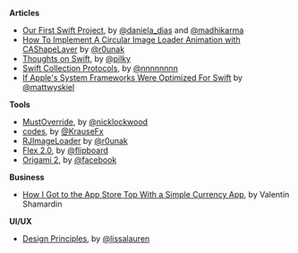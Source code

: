 **Articles**

* [Our First Swift Project](http://tech.ustwo.com/2015/02/19/our-first-swift-project/), by [@daniela_dias](https://twitter.com/daniela_dias) and [@madhikarma](https://twitter.com/madhikarma/)
* [How To Implement A Circular Image Loader Animation with CAShapeLayer](http://www.raywenderlich.com/94302/implement-circular-image-loader-animation-cashapelayer) by [@r0unak](https://twitter.com/r0unak)
* [Thoughts on Swift](http://pilky.me/40/), by [@pilky](https://twitter.com/pilky)
* [Swift Collection Protocols](http://nshipster.com/swift-collection-protocols/), by [@nnnnnnnn](https://twitter.com/nnnnnnnn)
* [If Apple's System Frameworks Were Optimized For Swift](http://mattwyskiel.github.io/posts/2015/02/16/if-apples-system-frameworks-were-optimized-for-swift.html) by [@mattwyskiel](https://twitter.com/mattwyskiel)

**Tools**

* [MustOverride](https://github.com/nicklockwood/MustOverride), by [@nicklockwood](https://twitter.com/nicklockwood)
* [codes](https://github.com/KrauseFx/codes), by [@KrauseFx](https://twitter.com/KrauseFx)
* [RJImageLoader](https://github.com/rounak/RJImageLoader) by [@r0unak](https://twitter.com/r0unak)
* [Flex 2.0](https://github.com/Flipboard/FLEX/releases/tag/2.0.0), by [@flipboard](https://twitter.com/flipboard)
* [Origami 2](http://facebook.github.io/origami/), by [@facebook](https://twitter.com/facebook)

**Business**

* [How I Got to the App Store Top With a Simple Currency App](http://kukuruku.co/hub/ios/how-i-got-to-the-app-store-top-with-a-simple-currency-app), by Valentin Shamardin 

**UI/UX** 

* [Design Principles](http://learndesignprinciples.com/), by [@lissalauren](https://twitter.com/lissalauren)
